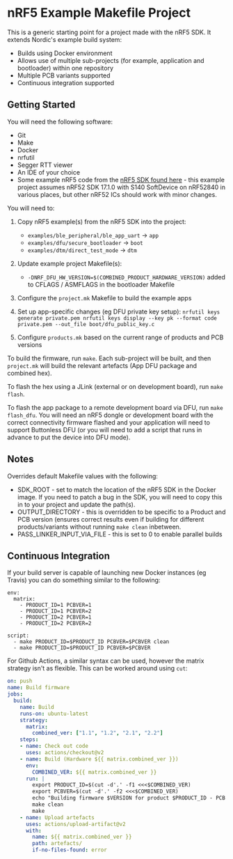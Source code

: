 # nRF5 Example Makefile Project

This is a generic starting point for a project made with the nRF5 SDK. It extends Nordic's example build system:

* Builds using Docker environment
* Allows use of multiple sub-projects (for example, application and bootloader) within one repository
* Multiple PCB variants supported
* Continuous integration supported

## Getting Started

You will need the following software:

* Git
* Make
* Docker
* nrfutil
* Segger RTT viewer
* An IDE of your choice
* Some example nRF5 code from the [nRF5 SDK found here](https://developer.nordicsemi.com/nRF5_SDK/nRF5_SDK_v17.x.x/) - this example project assumes nRF52 SDK 17.1.0 with S140 SoftDevice on nRF52840 in various places, but other nRF52 ICs should work with minor changes.

You will need to:

1. Copy nRF5 example(s) from the nRF5 SDK into the project:
    * `examples/ble_peripheral/ble_app_uart` -> `app`
    * `examples/dfu/secure_bootloader` -> `boot`
    * `examples/dtm/direct_test_mode` -> `dtm`
2. Update example project Makefile(s):
	- `-DNRF_DFU_HW_VERSION=$(COMBINED_PRODUCT_HARDWARE_VERSION)` added to CFLAGS / ASMFLAGS in the bootloader Makefile
3. Configure the `project.mk` Makefile to build the example apps
4. Set up app-specific changes (eg DFU private key setup):
`
nrfutil keys generate private.pem
nrfutil keys display --key pk --format code private.pem --out_file boot/dfu_public_key.c
`

5. Configure `products.mk` based on the current range of products and PCB versions

To build the firmware, run `make`. Each sub-project will be built, and then `project.mk` will build the relevant artefacts (App DFU package and combined hex). 

To flash the hex using a JLink (external or on development board), run `make flash`.

To flash the app package to a remote development board via DFU, run `make flash_dfu`. You will need an nRF5 dongle or development board with the correct connectivity firmware flashed and your application will need to support Buttonless DFU (or you will need to add a script that runs in advance to put the device into DFU mode).

## Notes

Overrides default Makefile values with the following:
* SDK_ROOT - set to match the location of the nRF5 SDK in the Docker image. If you need to patch a bug in the SDK, you will need to copy this in to your project and update the path(s).
* OUTPUT_DIRECTORY - this is overridden to be specific to a Product and PCB version (ensures correct results even if building for different products/variants without running `make clean` inbetween.
* PASS_LINKER_INPUT_VIA_FILE - this is set to 0 to enable parallel builds

## Continuous Integration

If your build server is capable of launching new Docker instances (eg Travis) you can do something similar to the following:

```
env:
  matrix:
    - PRODUCT_ID=1 PCBVER=1
    - PRODUCT_ID=1 PCBVER=2
    - PRODUCT_ID=2 PCBVER=1
    - PRODUCT_ID=2 PCBVER=2

script: 
  - make PRODUCT_ID=$PRODUCT_ID PCBVER=$PCBVER clean
  - make PRODUCT_ID=$PRODUCT_ID PCBVER=$PCBVER
```

For Github Actions, a similar syntax can be used, however the matrix strategy isn't as flexible. This can be worked around using `cut`:

``` build.yml
on: push
name: Build firmware
jobs:
  build:
    name: Build
    runs-on: ubuntu-latest
    strategy:
      matrix:
        combined_ver: ["1.1", "1.2", "2.1", "2.2"]
    steps:
    - name: Check out code
      uses: actions/checkout@v2
    - name: Build (Hardware ${{ matrix.combined_ver }})
      env:
        COMBINED_VER: ${{ matrix.combined_ver }}
      run: |
        export PRODUCT_ID=$(cut -d'.' -f1 <<<$COMBINED_VER)
        export PCBVER=$(cut -d'.' -f2 <<<$COMBINED_VER)
        echo "Building firmware $VERSION for product $PRODUCT_ID - PCB $PCBVER"
        make clean
        make
    - name: Upload artefacts
      uses: actions/upload-artifact@v2
      with:
        name: ${{ matrix.combined_ver }}
        path: artefacts/
        if-no-files-found: error
```
